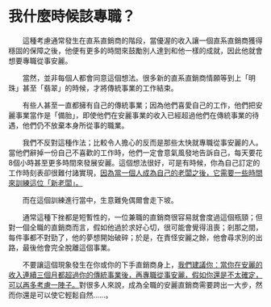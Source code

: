 # 我什麼時候該專職？

&emsp;&emsp;這種考慮通常發生在直系直銷商的階段，當優渥的收入讓一個直系直銷商獲得穩固的保障之後，他便有更多的時間來鼓勵別人達到和他一樣的成就，因此他就會想要專職從事安麗。

&emsp;&emsp;當然，並非每個人都會同意這個想法。很多新的直系直銷商情願等到上「明珠」甚至「翡翠」的時候，才將傳統事業的工作結束。

&emsp;&emsp;有些人甚至一直都擁有自己的傳統事業；因為他們喜愛自己的工作，他們把安麗事業當作是「備胎」，即使他們在安麗事業的收入已經超過他們在傳統事業的待遇，他們仍不放棄本身所從事的職業。

&emsp;&emsp;我們不反對這種作法；比較令人擔心的反而是那些太快就專職從事安麗的人。當他們辭掉一份自己不喜歡的工作時，他們一定會意氣風發地告訴自己，每天要花8個小時甚至更多時間來發展安麗。這個想法很好，可是有時候，你為自己訂定的工作時刻表卻很難付諸實現，<u>因為當一個人成為自己的老闆之後，它需要一些時間來訓練這位「新老闆」。</u>

&emsp;&emsp;而在這個訓練進行當中，生意難免偶爾會走下坡。

&emsp;&emsp;通常這種下挫都是短暫性的，一位兼職的直銷商很容易就會度過這個瓶頸；但對一個全職的直銷商而言，假如他過於求好心切，很可能會覺得沮喪；剎那之間，每件事都不對勁了，他的夢想開始破碎；於是，在責怪安麗之餘，他會尋求別的出路，最後他會完全脫離這個事業。

&emsp;&emsp;不要讓這個現象發生在你或你的下手直銷商身上，<u>我們建議你：當你在安麗的收入連續三個月都超過你的傳統事業後，再專職從事安麗，假如你還是不太確定，可以再多考慮一陣子。</u>對很多人來說，成為全職的安麗直銷商需要跨出一大步，然而你還是可以使它輕鬆自然……。

